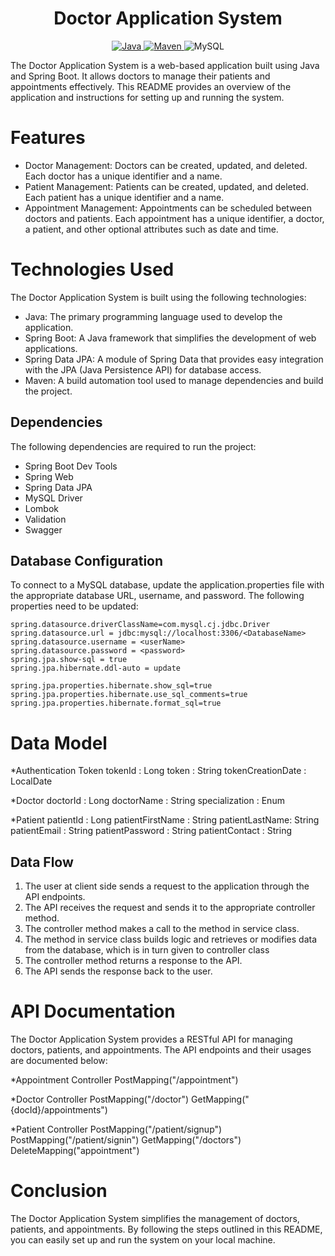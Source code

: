 <center>
<h1> Doctor Application System </h1>
</center>
<center>
<a href="Java url">
    <img alt="Java" src="https://img.shields.io/badge/Java->=8-darkblue.svg" />
</a>
<a href="Maven url" >
    <img alt="Maven" src="https://img.shields.io/badge/Maven-3.0.6-brightgreen.svg" />
</a>
   <a >
    <img alt="MySQL" src="https://img.shields.io/badge/MySQL-blue.svg">
  </a>
</center>

The Doctor Application System is a web-based application built using Java and Spring Boot. It allows doctors to manage their patients and appointments effectively. This README provides an overview of the application and instructions for setting up and running the system.

# Features

* Doctor Management: Doctors can be created, updated, and deleted. Each doctor has a unique identifier and a name.
* Patient Management: Patients can be created, updated, and deleted. Each patient has a unique identifier and a name.
* Appointment Management: Appointments can be scheduled between doctors and patients. Each appointment has a unique identifier, a doctor, a patient, and other optional attributes such as date and time.

# Technologies Used
The Doctor Application System is built using the following technologies:

* Java: The primary programming language used to develop the application.
* Spring Boot: A Java framework that simplifies the development of web applications.
* Spring Data JPA: A module of Spring Data that provides easy integration with the JPA (Java Persistence API) for database access.
* Maven: A build automation tool used to manage dependencies and build the project.

## Dependencies
The following dependencies are required to run the project:

* Spring Boot Dev Tools
* Spring Web
* Spring Data JPA
* MySQL Driver
* Lombok
* Validation
* Swagger

## Database Configuration
To connect to a MySQL database, update the application.properties file with the appropriate database URL, username, and password. The following properties need to be updated:
```
spring.datasource.driverClassName=com.mysql.cj.jdbc.Driver
spring.datasource.url = jdbc:mysql://localhost:3306/<DatabaseName>
spring.datasource.username = <userName>
spring.datasource.password = <password>
spring.jpa.show-sql = true
spring.jpa.hibernate.ddl-auto = update

spring.jpa.properties.hibernate.show_sql=true
spring.jpa.properties.hibernate.use_sql_comments=true
spring.jpa.properties.hibernate.format_sql=true

```
# Data Model

*Authentication Token
tokenId : Long
token : String
tokenCreationDate : LocalDate

*Doctor
doctorId : Long
doctorName : String
specialization : Enum

*Patient
patientId : Long
patientFirstName : String
patientLastName: String
patientEmail : String
patientPassword : String
patientContact : String

## Data Flow

1. The user at client side sends a request to the application through the API endpoints.
2. The API receives the request and sends it to the appropriate controller method.
3. The controller method makes a call to the method in service class.
4. The method in service class builds logic and retrieves or modifies data from the database, which is in turn given to controller class
5. The controller method returns a response to the API.
6. The API sends the response back to the user.

# API Documentation
The Doctor Application System provides a RESTful API for managing doctors, patients, and appointments. The API endpoints and their usages are documented below:

*Appointment Controller
  PostMapping("/appointment")

*Doctor Controller
  PostMapping("/doctor")
  GetMapping("{docId}/appointments")
 
 *Patient Controller
   PostMapping("/patient/signup")
   PostMapping("/patient/signin")
   GetMapping("/doctors")
   DeleteMapping("appointment")
 
 # Conclusion
 The Doctor Application System simplifies the management of doctors, patients, and appointments. By following the steps outlined in this README, you can easily set up and run the system on your local machine.
